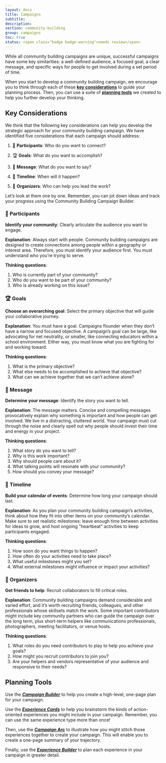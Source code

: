 ```yaml
---
layout: docs
title: Campaigns
subtitle:
description:
section: community-building
group: campaigns
toc: true
status: <span class="badge badge-warning">needs review</span>
---
```


While all community building campaigns are unique, successful campaigns have some key similarities: a well-defined audience, a focused goal, a clear message, and specific ways for people to get involved during a set period of time. 

When you start to develop a community building campaign, we encourage you to think through each of these <a href="http://fieldguide.sproutfund.org/community-building/campaigns/#key-considerations">**key considerations**</a> to guide your planning process. Then, you can use a suite of <a href="http://fieldguide.sproutfund.org/community-building/campaigns/#planning-tools">**planning tools**</a> we created to help you further develop your thinking. 

## Key Considerations

We think that the following key considerations can help you develop the strategic approach for your community building campaign. We have identified five considerations that each campaign should address:

1. 👥 **Participants**: Who do you want to connect?

2. 🏆 **Goals**: What do you want to accomplish?

3. 📣 **Message**: What do you want to say?

4. 📅 **Timeline**: When will it happen? 

5. 💪 **Organizers**: Who can help you lead the work?

Let’s look at them one by one. Remember, you can jot down ideas and track your progress using the Community Building Campaign Builder.  

### 👥 Participants

**Identify your community**: Clearly articulate the audience you want to engage.

**Explanation**: Always start with people. Community building campaigns are designed to create connections among people within a geography or interest area. Therefore, you must identify your audience first. You must understand who you’re trying to serve.

**Thinking questions**:

1. Who is currently part of your community?
2. Who do you want to be part of your community?
3. Who is already working on this issue?

### 🏆 Goals

**Choose an overarching goal**: Select the primary objective that will guide your collaborative journey.

**Explanation**: You must have a goal. Campaigns flounder when they don’t have a narrow and focused objective. A campaign’s goal can be large, like advocating for net neutrality, or smaller, like connecting educators within a school environment. Either way, you must know what you are fighting for and working toward.

**Thinking questions**:

1. What is the primary objective?
2. What else needs to be accomplished to achieve that objective?
3. What can we achieve together that we can’t achieve alone?

### 📣 Message

**Determine your message**: Identify the story you want to tell.

**Explanation**: The message matters. Concise and compelling messages provocatively explain why something is important and how people can get involved. We live in a distracting, cluttered world. Your campaign must cut through the noise and clearly spell out why people should invest their time and energy in your project.

**Thinking questions**:

1. What story do you want to tell?
2. Why is this work important?
3. Why should people care about it?
4. What talking points will resonate with your community?
5. How should you convey your message?

### 📅 Timeline

**Build your calendar of events**: Determine how long your campaign should last.

**Explanation**: As you plan your community building campaign’s activities, think about how they fit into other items on your community’s calendar. Make sure to set realistic milestones: leave enough time between activities for ideas to grow, and host ongoing "heartbeat" activities to keep participants engaged.

**Thinking questions**:

1. How soon do you want things to happen?
2. How often do your activities need to take place?
3. What useful milestones might you set?
4. What external milestones might influence or impact your activities?

### 💪 Organizers

**Get friends to help**: Recruit collaborators to fill critical roles.

**Explanation**: Community building campaigns demand considerable and varied effort, and it’s worth recruiting friends, colleagues, and other professionals whose skillsets match the work. Some important contributors might include key community partners who can guide the campaign over the long term, plus short-term helpers like communications professionals, photographers, meeting facilitators, or venue hosts.  

**Thinking questions**:

1. What roles do you need contributors to play to help you achieve your goals?
2. How might you recruit contributors to join you?  
3. Are your helpers and vendors representative of your audience and responsive to their needs?

## Planning Tools

Use the <a href="https://drive.google.com/open?id=1gA0d42b4SaC4sWjROwSMpBbQDr9qOH2P">**_Campaign Builder_**</a> to help you create a high-level, one-page plan for your campaign.

Use the <a href="https://drive.google.com/open?id=1nCLW0w_PVVaUa9ue9rFZN4KztROOQ8Ot">**_Experience Cards_**</a> to help you brainstorm the kinds of action-oriented experiences you might include in your campaign. Remember, you can use the same experience type more than once!

Then, use the <a href="https://drive.google.com/open?id=1I3nZ17F4FZw6IYeFXEyrDOlPX9B-kbv8">**_Campaign Arc_**</a> to illustrate how you might stitch those experiences together to create your campaign. This will enable you to create a one-page summary of your trajectory.

Finally, use the <a href="https://drive.google.com/open?id=1iEz99pTPr_ou9apLu1iYkFIg67_t4_9P">**_Experience Builder_**</a> to plan each experience in your campaign in greater detail.
